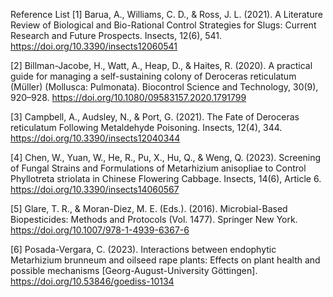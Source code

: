 Reference List 
[1]  Barua, A., Williams, C. D., & Ross, J. L. (2021). A Literature Review of Biological and Bio-Rational Control Strategies for Slugs: Current Research and Future Prospects. Insects, 12(6), 541. https://doi.org/10.3390/insects12060541

[2]  Billman-Jacobe, H., Watt, A., Heap, D., & Haites, R. (2020). A practical guide for managing a self-sustaining colony of Deroceras reticulatum (Müller) (Mollusca: Pulmonata). Biocontrol Science and Technology, 30(9), 920–928. https://doi.org/10.1080/09583157.2020.1791799

[3]  Campbell, A., Audsley, N., & Port, G. (2021). The Fate of Deroceras reticulatum Following Metaldehyde Poisoning. Insects, 12(4), 344. https://doi.org/10.3390/insects12040344

[4]  Chen, W., Yuan, W., He, R., Pu, X., Hu, Q., & Weng, Q. (2023). Screening of Fungal Strains and Formulations of Metarhizium anisopliae to Control Phyllotreta striolata in Chinese Flowering Cabbage. Insects, 14(6), Article 6. https://doi.org/10.3390/insects14060567

[5]  Glare, T. R., & Moran-Diez, M. E. (Eds.). (2016). Microbial-Based Biopesticides: Methods and Protocols (Vol. 1477). Springer New York. https://doi.org/10.1007/978-1-4939-6367-6

[6]  Posada-Vergara, C. (2023). Interactions between endophytic Metarhizium brunneum and oilseed rape plants: Effects on plant health and possible mechanisms [Georg-August-University Göttingen]. https://doi.org/10.53846/goediss-10134
